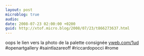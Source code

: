 ```yaml
---
layout: post
microblog: true
audio: 
date: 2008-07-23 02:00:00 +0200
guid: http://xtof.micro.blog/2008/07/23/t866273637.html
---
```

oops le lien vers la photo de la palette consignée [yweb.com/1ud](http://yweb.com/1ud) #openartgallery #saintlazareoff #riccardopocci #rome
